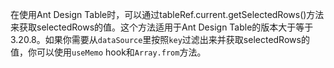 在使用Ant Design Table时，可以通过tableRef.current.getSelectedRows()方法来获取selectedRows的值。这个方法适用于Ant Design Table的版本大于等于3.20.8。如果你需要从`dataSource`里按照`key`过滤出来并获取selectedRows的值，你可以使用`useMemo` hook和`Array.from`方法。
